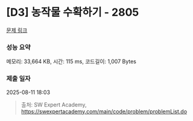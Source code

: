 # [D3] 농작물 수확하기 - 2805 

[문제 링크](https://swexpertacademy.com/main/code/problem/problemDetail.do?contestProbId=AV7GLXqKAWYDFAXB) 

### 성능 요약

메모리: 33,664 KB, 시간: 115 ms, 코드길이: 1,007 Bytes

### 제출 일자

2025-08-11 18:03



> 출처: SW Expert Academy, https://swexpertacademy.com/main/code/problem/problemList.do